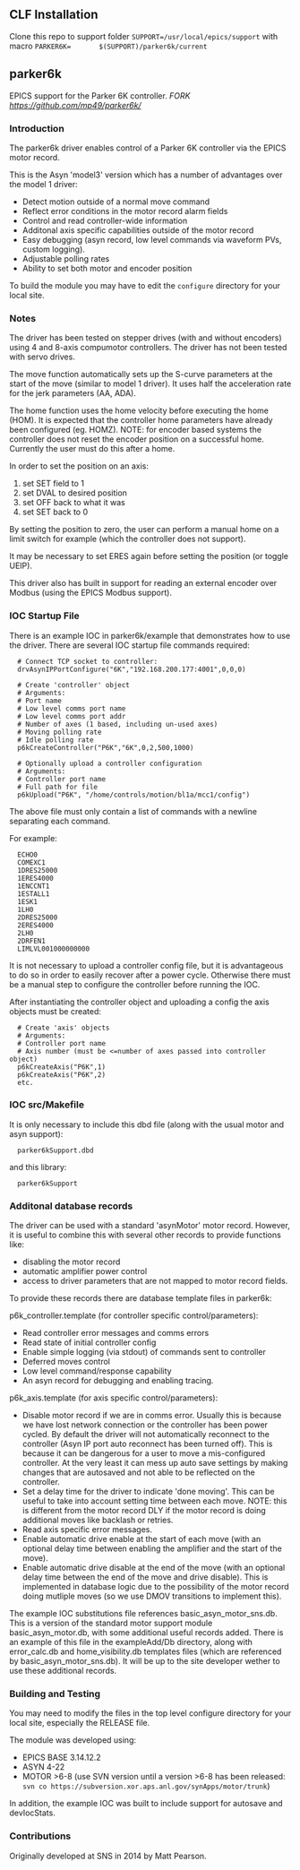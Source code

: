 ## CLF Installation
Clone this repo to support folder `SUPPORT=/usr/local/epics/support` with
macro `PARKER6K=       $(SUPPORT)/parker6k/current`


## parker6k

EPICS support for the Parker 6K controller.  *FORK* _https://github.com/mp49/parker6k/_

### Introduction

The parker6k driver enables control of a Parker 6K controller
via the EPICS motor record. 

This is the Asyn 'model3' version which
has a number of advantages over the model 1 driver:

<ul>
<li>Detect motion outside of a normal move command</li>
<li>Reflect error conditions in the motor record alarm fields</li>
<li>Control and read controller-wide information</li>
<li>Additonal axis specific capabilities outside of the motor record</li>
<li>Easy debugging (asyn record, low level commands via waveform PVs, custom logging).</li>
<li>Adjustable polling rates</li>
<li>Ability to set both motor and encoder position</li>
</ul>

To build the module you may have to edit the ```configure``` directory for your local site.

### Notes

The driver has been tested on stepper drives (with and without encoders) using 4 and 8-axis compumotor controllers. 
The driver has not been tested with servo drives.

The move function automatically sets up the S-curve parameters at
the start of the move (similar to model 1 driver).
It uses half the acceleration rate for the jerk parameters (AA, ADA).

The home function uses the home velocity before executing the home (HOM).
It is expected that the controller home parameters have already been 
configured (eg. HOMZ). NOTE: for encoder based systems the controller
does not reset the encoder position on a successful home. Currently the 
user must do this after a home.

In order to set the position on an axis:

1. set SET field to 1
2. set DVAL to desired position 
3. set OFF back to what it was
4. set SET back to 0

By setting the position to zero, the user can perform a manual home
on a limit switch for example (which the controller does not support).

It may be necessary to set ERES again before setting the position (or toggle UEIP).

This driver also has built in support for reading an external encoder over Modbus (using the EPICS Modbus support).

### IOC Startup File

There is an example IOC in parker6k/example that
demonstrates how to use the driver. There are 
several IOC startup file commands required:

```
  # Connect TCP socket to controller:
  drvAsynIPPortConfigure("6K","192.168.200.177:4001",0,0,0)

  # Create 'controller' object
  # Arguments:
  # Port name
  # Low level comms port name
  # Low level comms port addr
  # Number of axes (1 based, including un-used axes)
  # Moving polling rate
  # Idle polling rate
  p6kCreateController("P6K","6K",0,2,500,1000)

  # Optionally upload a controller configuration
  # Arguments:
  # Controller port name
  # Full path for file
  p6kUpload("P6K", "/home/controls/motion/bl1a/mcc1/config")
```

The above file must only contain a list of commands with 
a newline separating each command. 

For example:

```
  ECHO0
  COMEXC1
  1DRES25000
  1ERES4000
  1ENCCNT1
  1ESTALL1
  1ESK1
  1LH0
  2DRES25000
  2ERES4000
  2LH0
  2DRFEN1
  LIMLVL001000000000
```

It is not necessary to upload a controller config file,
but it is advantageous to do so in order to easily recover
after a power cycle. Otherwise there must be a manual
step to configure the controller before running the IOC.


After instantiating the controller object and uploading a config 
the axis objects must be created:

```
  # Create 'axis' objects
  # Arguments:
  # Controller port name
  # Axis number (must be <=number of axes passed into controller object)
  p6kCreateAxis("P6K",1)
  p6kCreateAxis("P6K",2)
  etc.
```

### IOC src/Makefile

It is only necessary to include this dbd file (along with the usual motor and asyn support):

```
  parker6kSupport.dbd
```

and this library:

```
  parker6kSupport
```

### Additonal database records

The driver can be used with a standard 'asynMotor' motor record.
However, it is useful to combine this with several other records
to provide functions like:

* disabling the motor record
* automatic amplifier power control
* access to driver parameters that are not mapped to motor record fields.

To provide these records there are database template files in parker6k:

p6k_controller.template (for controller specific control/parameters):

* Read controller error messages and comms errors
* Read state of initial controller config
* Enable simple logging (via stdout) of commands sent to controller
* Deferred moves control
* Low level command/response capability
* An asyn record for debugging and enabling tracing.

p6k_axis.template (for axis specific control/parameters):

* Disable motor record if we are in comms error. Usually this is
because we have lost network connection or the controller has been
power cycled. By default the driver will not automatically 
reconnect to the controller (Asyn IP port auto reconnect has been
turned off). This is because it can be dangerous for a user to move 
a mis-configured controller. At the very least it can mess up auto
save settings by making changes that are autosaved and not able 
to be reflected on the controller.
* Set a delay time for the driver to indicate 'done moving'. This 
can be useful to take into account setting time between each move.
NOTE: this is different from the motor record DLY if the motor
record is doing additional moves like backlash or retries.
* Read axis specific error messages.
* Enable automatic drive enable at the start of each move (with an optional
delay time between enabling the amplifier and the start of the move).
* Enable automatic drive disable at the end of the move (with an optional
delay time between the end of the move and drive disable). This is implemented
in database logic due to the possibility of the motor record doing
mutliple moves (so we use DMOV transitions to implement this).

The example IOC substitutions file references basic_asyn_motor_sns.db. This is a version of the standard motor support module basic_asyn_motor.db, with some additional useful records added. There is an example of this file in the exampleAdd/Db directory, along with error_calc.db and home_visibility.db templates files (which are referenced by basic_asyn_motor_sns.db). It will be up to the site developer wether to use these additional records. 

### Building and Testing

You may need to modify the files in the top level configure directory
for your local site, especially the RELEASE file.

The module was developed using:

* EPICS BASE 3.14.12.2
* ASYN 4-22
* MOTOR >6-8 (use SVN version until a version >6-8 has been released:
`svn co https://subversion.xor.aps.anl.gov/synApps/motor/trunk`)

In addition, the example IOC was built to include support
for autosave and devIocStats.

### Contributions

Originally developed at SNS in 2014 by Matt Pearson.


